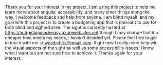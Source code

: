 Thank you for your interest in my project. I am using this project to help me learn more about angular, accessibility, and many other things along the way. I welcome feedback and help from anyone. I am blind myself, and my goal with this project is to create a budgeting app that is pleasant to use for both blind and sighted alike. The sight is currently hosted at https://budgetingmadeeasy.azurewebsites.net though I may change that if a cheaper host meets my needs, I haven't decided yet. Please feel free to get in touch with me at westbchris@gmail.com. Right now I really need help wit the visual aspects of the sight as well as some accessibility issues. I know what I want but am not sure how to achieve it. Thanks again for your interest.